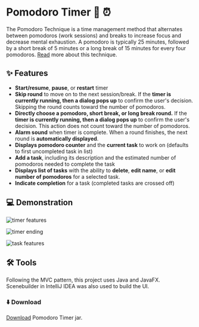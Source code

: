 # Pomodoro Timer 🍅 ⏰
The Pomodoro Technique is a time management method that alternates between pomodoros (work sessions) and breaks to increase focus and decrease mental exhaustion. A pomodoro is typically 25 minutes, followed by a short break of 5 minutes or a long break of 15 minutes for every four pomodoros. [Read](https://todoist.com/productivity-methods/pomodoro-technique) more about this technique.

## ✨ Features
* **Start/resume**, **pause**, or **restart** timer
* **Skip round** to move on to the next session/break. If the **timer is currently running, then a dialog pops up** to confirm the user's decision. Skipping the round counts toward the number of pomodoros. 
* **Directly choose a pomodoro, short break, or long break round.** If the **timer is currently running, then a dialog pops up** to confirm the user's decision. This action does not count toward the number of pomodoros.
* **Alarm sound** when timer is complete. When a round finishes, the next round is **automatically displayed**.
* **Displays pomodoro counter** and the **current task** to work on (defaults to first uncompleted task in list)
* **Add a task**, including its description and the estimated number of pomodoros needed to complete the task
* **Displays list of tasks** with the ability to **delete**, **edit name**, or **edit number of pomodoros** for a selected task. 
* **Indicate completion** for a task (completed tasks are crossed off)

## 💻 Demonstration 
![timer features](https://media.giphy.com/media/ZW9ET0p2tmP8O6qYt6/giphy.gif)

![timer ending](https://media.giphy.com/media/Y61WVPUvF51t1Sp5w2/giphy.gif)

![task features](https://media.giphy.com/media/Bjl73gQyQoJvg3BALw/giphy.gif)

## 🛠 Tools
Following the MVC pattern, this project uses Java and JavaFX. Scenebuilder in IntelliJ IDEA was also used to build the UI.

### ⬇️ Download
[Download](https://github.com/jessicayu62/pomodoro-timer/raw/main/jar/PomodoroTimer.jar) Pomodoro Timer jar.
